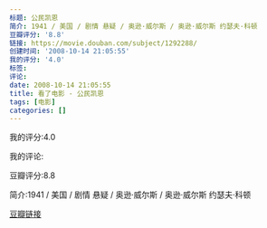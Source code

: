 ```yaml
---
标题: 公民凯恩
简介: 1941 / 美国 / 剧情 悬疑 / 奥逊·威尔斯 / 奥逊·威尔斯 约瑟夫·科顿
豆瓣评分: '8.8'
链接: https://movie.douban.com/subject/1292288/
创建时间: '2008-10-14 21:05:55'
我的评分: '4.0'
标签:
评论:
date: 2008-10-14 21:05:55
title: 看了电影 - 公民凯恩
tags: [电影]
categories: []
---
```


我的评分:4.0

我的评论:

豆瓣评分:8.8

简介:1941 / 美国 / 剧情 悬疑 / 奥逊·威尔斯 / 奥逊·威尔斯 约瑟夫·科顿

[豆瓣链接](https://movie.douban.com/subject/1292288/)

